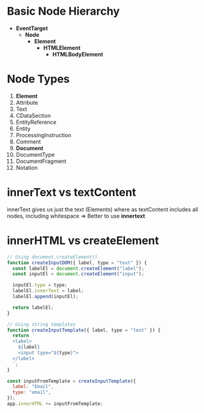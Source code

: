 # Basic Node Hierarchy

- **EventTarget**
  - **Node**
    - **Element**
      - **HTMLElement**
        - **HTMLBodyElement**

# Node Types

1. **Element**
2. Attribute
3. Text
4. CDataSection
5. EntityReference
6. Entity
7. ProcessingInstruction
8. Comment
9. **Document**
10. DocumentType
11. DocumentFragment
12. Notation

# innerText vs textContent

innerText gives us just the text (Elements) where as textContent includes all nodes, including whitespace => Better to use **innertext**

# innerHTML vs createElement

```js
// Using document.createElement()
function createInputDOM({ label, type = "text" }) {
  const labelEl = document.createElement("label");
  const inputEl = document.createElement("input");

  inputEl.type = type;
  labelEl.innerText = label;
  labelEl.append(inputEl);

  return labelEl;
}

// Using string templates
function createInputTemplate({ label, type = "text" }) {
  return `
  <label>
    ${label}
    <input type="${type}">
  </label>
  `;
}

const inputFromTemplate = createInputTemplate({
  label: "Email",
  type: "email",
});
app.innerHTML += inputFromTemplate;
```
